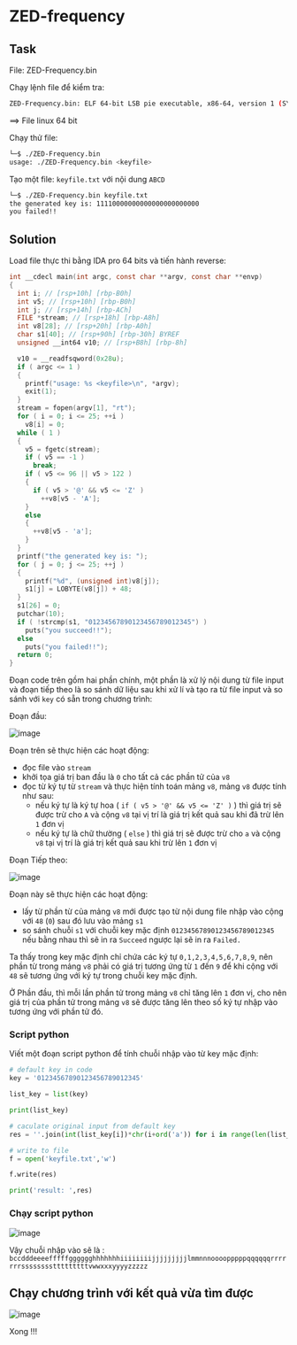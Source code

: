 # **ZED-frequency**

## Task

File: ZED-Frequency.bin

Chạy lệnh file để kiểm tra:

```bash
ZED-Frequency.bin: ELF 64-bit LSB pie executable, x86-64, version 1 (SYSV), dynamically linked, interpreter /lib64/ld-linux-x86-64.so.2, for GNU/Linux 3.2.0, BuildID[sha1]=3e0bc53b0b5739a9f0c588fafc92ec6cfdde1b42, not stripped
```

==> File linux 64 bit

Chạy thử file:

```bash
└─$ ./ZED-Frequency.bin
usage: ./ZED-Frequency.bin <keyfile>
```

Tạo một file: `keyfile.txt` với nội dung `ABCD`

```bash
└─$ ./ZED-Frequency.bin keyfile.txt
the generated key is: 11110000000000000000000000
you failed!!
```

## Solution

Load file thực thi bằng IDA pro 64 bits và tiến hành reverse:

```c
int __cdecl main(int argc, const char **argv, const char **envp)
{
  int i; // [rsp+10h] [rbp-B0h]
  int v5; // [rsp+10h] [rbp-B0h]
  int j; // [rsp+14h] [rbp-ACh]
  FILE *stream; // [rsp+18h] [rbp-A8h]
  int v8[28]; // [rsp+20h] [rbp-A0h]
  char s1[40]; // [rsp+90h] [rbp-30h] BYREF
  unsigned __int64 v10; // [rsp+B8h] [rbp-8h]

  v10 = __readfsqword(0x28u);
  if ( argc <= 1 )
  {
    printf("usage: %s <keyfile>\n", *argv);
    exit(1);
  }
  stream = fopen(argv[1], "rt");
  for ( i = 0; i <= 25; ++i )
    v8[i] = 0;
  while ( 1 )
  {
    v5 = fgetc(stream);
    if ( v5 == -1 )
      break;
    if ( v5 <= 96 || v5 > 122 )
    {
      if ( v5 > '@' && v5 <= 'Z' )
        ++v8[v5 - 'A'];
    }
    else
    {
      ++v8[v5 - 'a'];
    }
  }
  printf("the generated key is: ");
  for ( j = 0; j <= 25; ++j )
  {
    printf("%d", (unsigned int)v8[j]);
    s1[j] = LOBYTE(v8[j]) + 48;
  }
  s1[26] = 0;
  putchar(10);
  if ( !strcmp(s1, "01234567890123456789012345") )
    puts("you succeed!!");
  else
    puts("you failed!!");
  return 0;
}
```


Đoạn code trên gồm hai phần chính, một phần là xử lý nội dung từ file input và đoạn tiếp theo là so sánh dữ liệu sau khi xử lí và tạo ra từ file input và so sánh với `key` có sẵn trong chương trình:

Đoạn đầu:

![image](https://user-images.githubusercontent.com/31529599/124357686-10592b00-dc47-11eb-9922-c6605637590b.png)

Đoạn trên sẽ thực hiện các hoạt động:

- đọc file vào `stream`
- khởi tọa giá trị ban đầu là `0` cho tất cả các phần tử của `v8`
- đọc từ ký tự từ `stream` và thực hiện tính toán mảng `v8`, mảng `v8` được tính như sau:
  - nếu ký tự là ký tự hoa ( `if ( v5 > '@' && v5 <= 'Z' )` ) thì giá trị sẽ được trừ cho `A` và cộng `v8` tại vị trí là giá trị kết quả sau khi đã trừ lên `1` đơn vị
  - nếu ký tự là chữ thường ( `else` ) thì giá trị sẽ được trừ cho `a` và cộng `v8` tại vị trí là giá trị kết quả sau khi trừ lên `1` đơn vị

Đoạn Tiếp theo:

![image](https://user-images.githubusercontent.com/31529599/124357838-c3298900-dc47-11eb-8e61-440051ad23ef.png)

Đoạn này sẽ thực hiện các hoạt động:
- lấy từ phần từ của mảng `v8` mới được tạo từ nội dung file nhập vào cộng với `48` (`0`) sau đó lưu vào mảng `s1`
- so sánh chuỗi `s1` với chuỗi key mặc định `01234567890123456789012345` nếu bằng nhau thì sẽ in ra `Succeed` ngược lại sẽ in ra `Failed.`


Ta thấy trong key mặc định chỉ chứa các ký tự `0,1,2,3,4,5,6,7,8,9`, nên phần từ trong mảng `v8` phải có giá trị tương ứng từ `1` đến `9` để khi cộng với `48` sẽ tương ứng với ký tự trong chuỗi key mặc định.

Ở Phần đầu, thì mỗi lần phần tử trong mảng `v8` chỉ tăng lên `1` đơn vị, cho nên giá trị của phần tử trong mảng `v8` sẽ được tăng lên  theo số ký tự nhập vào tương ứng với phần tử đó.

### Script python

Viết một đoạn script python để tính chuỗi nhập vào từ key mặc định:

```python
# default key in code
key = '01234567890123456789012345'

list_key = list(key)

print(list_key)

# caculate original input from default key
res = ''.join(int(list_key[i])*chr(i+ord('a')) for i in range(len(list_key)))

# write to file
f = open('keyfile.txt','w')

f.write(res)

print('result: ',res)
```
### Chạy script python 

![image](https://user-images.githubusercontent.com/31529599/124358182-57482000-dc49-11eb-8d60-0ffae6f093b8.png)

Vậy chuỗi nhập vào sẽ là : `bccdddeeeefffffgggggghhhhhhhiiiiiiiijjjjjjjjjlmmnnnoooopppppqqqqqqrrrrrrrsssssssstttttttttvwwxxxyyyyzzzzz`

## Chạy chương trình với kết quả vừa tìm được 

![image](https://user-images.githubusercontent.com/31529599/124358219-82cb0a80-dc49-11eb-80ea-df4db600fc04.png)


Xong !!!


